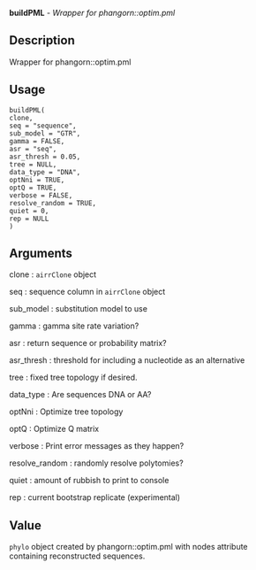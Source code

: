 **buildPML** - *Wrapper for phangorn::optim.pml*

Description
--------------------

Wrapper for phangorn::optim.pml


Usage
--------------------
```
buildPML(
clone,
seq = "sequence",
sub_model = "GTR",
gamma = FALSE,
asr = "seq",
asr_thresh = 0.05,
tree = NULL,
data_type = "DNA",
optNni = TRUE,
optQ = TRUE,
verbose = FALSE,
resolve_random = TRUE,
quiet = 0,
rep = NULL
)
```

Arguments
-------------------

clone
:   `airrClone` object

seq
:   sequence column in `airrClone` object

sub_model
:   substitution model to use

gamma
:   gamma site rate variation?

asr
:   return sequence or probability matrix?

asr_thresh
:   threshold for including a nucleotide as an alternative

tree
:   fixed tree topology if desired.

data_type
:   Are sequences DNA or AA?

optNni
:   Optimize tree topology

optQ
:   Optimize Q matrix

verbose
:   Print error messages as they happen?

resolve_random
:   randomly resolve polytomies?

quiet
:   amount of rubbish to print to console

rep
:   current bootstrap replicate (experimental)




Value
-------------------

`phylo` object created by phangorn::optim.pml with nodes
attribute containing reconstructed sequences.









